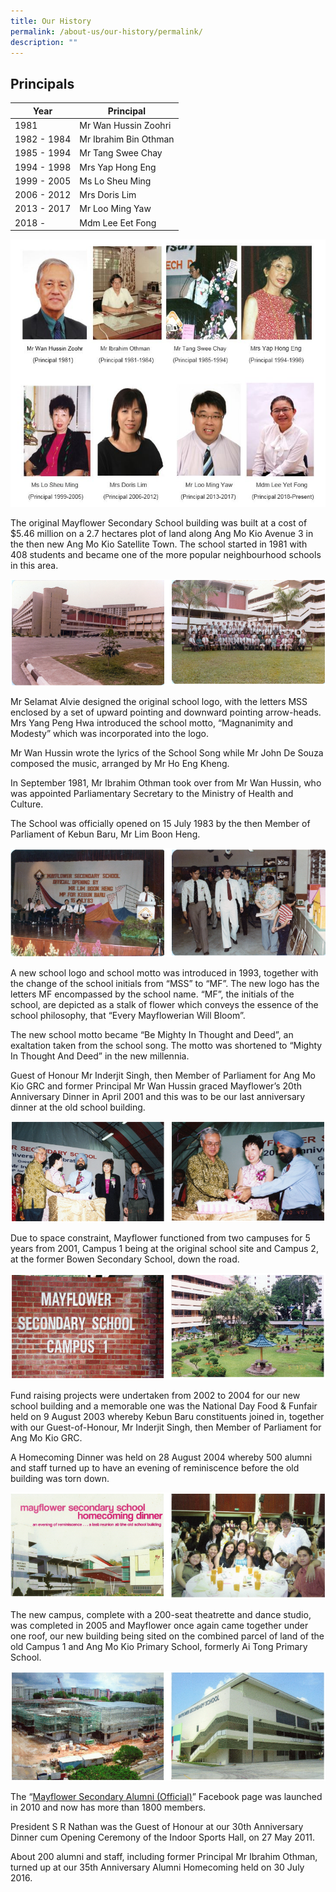 ```yaml
---
title: Our History
permalink: /about-us/our-history/permalink/
description: ""
---
```

Principals
----------
|Year|Principal|
|---|---|
|1981|Mr Wan Hussin Zoohri|
|1982 - 1984| Mr Ibrahim Bin Othman|
|1985 - 1994| Mr Tang Swee Chay |
|1994 - 1998| Mrs Yap Hong Eng |
| 1999 - 2005 | Ms Lo Sheu Ming |
| 2006 - 2012	| Mrs Doris Lim |
| 2013 - 2017 | Mr Loo Ming Yaw |
| 2018 - | Mdm Lee Eet Fong | 

![](/images/history.jpg)

The original Mayflower Secondary School building was built at a cost of $5.46 million on a 2.7 hectares plot of land along Ang Mo Kio Avenue 3 in the then new Ang Mo Kio Satellite Town. The school started in 1981 with 408 students and became one of the more popular neighbourhood schools in this area.

![](/images/school.png)

Mr Selamat Alvie designed the original school logo, with the letters MSS enclosed by a set of upward pointing and downward pointing arrow-heads. Mrs Yang Peng Hwa introduced the school motto, “Magnanimity and Modesty” which was incorporated into the logo.

Mr Wan Hussin wrote the lyrics of the School Song while Mr John De Souza composed the music, arranged by Mr Ho Eng Kheng.

In September 1981, Mr Ibrahim Othman took over from Mr Wan Hussin, who was appointed Parliamentary Secretary to the Ministry of Health and Culture.

The School was officially opened on 15 July 1983 by the then Member of Parliament of Kebun Baru, Mr Lim Boon Heng.

![](/images/school1.png)

A new school logo and school motto was introduced in 1993, together with the change of the school initials from “MSS” to “MF”. The new logo has the letters MF encompassed by the school name. “MF”, the initials of the school, are depicted as a stalk of flower which conveys the essence of the school philosophy, that “Every Mayflowerian Will Bloom”.

The new school motto became “Be Mighty In Thought and Deed”, an exaltation taken from the school song. The motto was shortened to “Mighty In Thought And Deed” in the new millennia.

Guest of Honour Mr Inderjit Singh, then Member of Parliament for Ang Mo Kio GRC and former Principal Mr Wan Hussin graced Mayflower’s 20th Anniversary Dinner in April 2001 and this was to be our last anniversary dinner at the old school building.

![](/images/school2.png)

Due to space constraint, Mayflower functioned from two campuses for 5 years from 2001, Campus 1 being at the original school site and Campus 2, at the former Bowen Secondary School, down the road.

![](/images/school3.png)

Fund raising projects were undertaken from 2002 to 2004 for our new school building and a memorable one was the National Day Food & Funfair held on 9 August 2003 whereby Kebun Baru constituents joined in, together with our Guest-of-Honour, Mr Inderjit Singh, then Member of Parliament for Ang Mo Kio GRC.

A Homecoming Dinner was held on 28 August 2004 whereby 500 alumni and staff turned up to have an evening of reminiscence before the old building was torn down.

![](/images/school4.png)

The new campus, complete with a 200-seat theatrette and dance studio, was completed in 2005 and Mayflower once again came together under one roof, our new building being sited on the combined parcel of land of the old Campus 1 and Ang Mo Kio Primary School, formerly Ai Tong Primary School.

![](/images/school5.png)

The “[Mayflower Secondary Alumni (Official)](https://www.facebook.com/mayfloweralumni)” Facebook page was launched in 2010 and now has more than 1800 members.

President S R Nathan was the Guest of Honour at our 30th Anniversary Dinner cum Opening Ceremony of the Indoor Sports Hall, on 27 May 2011.

About 200 alumni and staff, including former Principal Mr Ibrahim Othman, turned up at our 35th Anniversary Alumni Homecoming held on 30 July 2016.